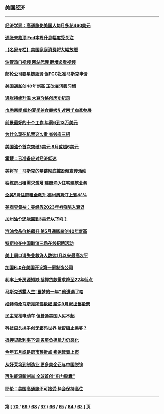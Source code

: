 ### 美国经济
---
#### [经济学家：高通胀使美国人每月多花460美元](../../pages/ncid1078158/n13758981.md?06141245) 
#### [通胀未触顶 Fed本周升息幅度受关注](../../pages/ncid1078158/n13758924.md?06141245) 
#### [【名家专栏】美国家庭消费将大幅放缓](../../pages/ncid1078158/n13758718.md?06141245) 
#### [油管热门视频 网站代理 翻墙必看视频](http://209.222.30.114:81/youtube.html?06141245)
#### [邮轮公司要星链服务 促FCC批准马斯克申请](../../pages/ncid1078158/n13758794.md?06141245) 
#### [美国通胀创40年新高 正改变消费习惯](../../pages/ncid1078158/n13758901.md?06141245) 
#### [通胀持续升温 大豆价格创历史纪录](../../pages/ncid1078158/n13758792.md?06141245) 
#### [市场回暖 纽约夏季美食展吸引近两千商家参展](../../pages/ncid1078158/n13758371.md?06141245) 
#### [前景最好的十个工作 年薪6到13万美元](../../pages/ncid1078158/n13756850.md?06141245) 
#### [为什么现在机票这么贵 省钱有三招](../../pages/ncid1078158/n13755441.md?06141245) 
#### [美国油价首次突破5美元 8月或超6美元](../../pages/ncid1078158/n13757282.md?06141245) 
#### [霍楚：已准备应对经济低迷](../../pages/ncid1078158/n13757023.md?06141245) 
#### [美将军：马斯克的星链彻底摧毁俄宣传活动](../../pages/ncid1078158/n13756893.md?06141245) 
#### [独栋房出租需求激增 建商涌入住宅建筑业务](../../pages/ncid1078158/n13756830.md?06141245) 
#### [全美5月住房租金飙升 德州奥斯汀上涨48%](../../pages/ncid1078158/n13756873.md?06141245) 
#### [美商界领袖：美经济2023年初将陷入衰退](../../pages/ncid1078158/n13756828.md?06141245) 
#### [加州油价还能回到5美元以下吗？](../../pages/ncid1078158/n13756819.md?06141245) 
#### [汽油食品价格飙升 美5月通胀率创40年新高](../../pages/ncid1078158/n13756708.md?06141245) 
#### [特斯拉在中国取消三场在线招聘活动](../../pages/ncid1078158/n13756628.md?06141245) 
#### [美上周申请失业救济人数达1月以来最高水平](../../pages/ncid1078158/n13755909.md?06141245) 
#### [加国FLO在美国开设第一家制造公司](../../pages/ncid1078158/n13755921.md?06141245) 
#### [利率上升房源短缺 抵押贷款需求降至22年低点](../../pages/ncid1078158/n13755271.md?06141245) 
#### [马斯克透露人生“噩梦的一年” 他遭遇了啥](../../pages/ncid1078158/n13755211.md?06141245) 
#### [推特将给马斯克所要数据 股东8月就出售投票](../../pages/ncid1078158/n13755165.md?06141245) 
#### [民主党推电动车 但普通美国人买不起](../../pages/ncid1078158/n13754574.md?06141245) 
#### [科技巨头携手创无密码世界 能否阻止黑客？](../../pages/ncid1078158/n13755124.md?06141245) 
#### [抵押贷款利率下调 买房负担能力仍恶化](../../pages/ncid1078158/n13754778.md?06141245) 
#### [今年五月或是房市转折点 卖家赶着上市](../../pages/ncid1078158/n13754747.md?06141245) 
#### [从好莱坞到制造业 更多美企正与中国脱钩](../../pages/ncid1078158/n13754651.md?06141245) 
#### [再生能源新创举 全球首创“电力胶囊”](../../pages/ncid1078158/n13754495.md?06141245) 
#### [耶伦：美国高通胀不可接受 料会保持高位](../../pages/ncid1078158/n13754467.md?06141245) 

---
#### 第 [ [70](./70.md?06141245) / [69](./69.md?06141245) / [68](./68.md?06141245) / [67](./67.md?06141245) / [66](./66.md?06141245) / [65](./65.md?06141245) / [64](./64.md?06141245) / [63](./63.md?06141245) ] 页
